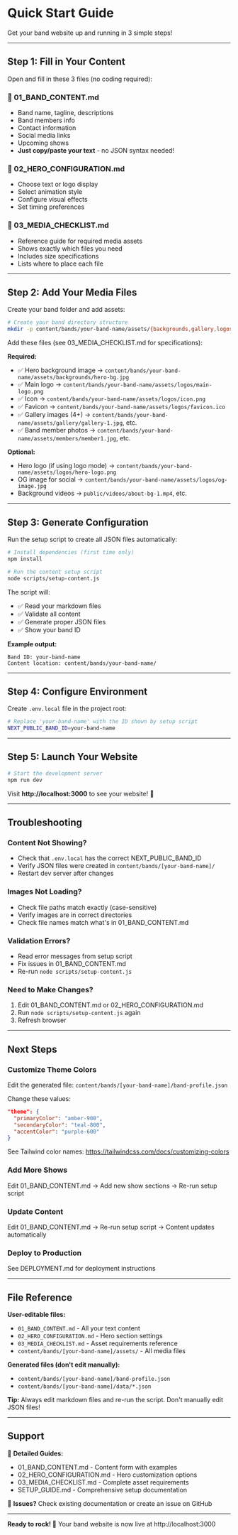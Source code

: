 # Quick Start Guide

Get your band website up and running in 3 simple steps!

---

## Step 1: Fill in Your Content

Open and fill in these 3 files (no coding required):

### 📝 01_BAND_CONTENT.md

- Band name, tagline, descriptions
- Band members info
- Contact information
- Social media links
- Upcoming shows
- **Just copy/paste your text** - no JSON syntax needed!

### 🎨 02_HERO_CONFIGURATION.md

- Choose text or logo display
- Select animation style
- Configure visual effects
- Set timing preferences

### 📸 03_MEDIA_CHECKLIST.md

- Reference guide for required media assets
- Shows exactly which files you need
- Includes size specifications
- Lists where to place each file

---

## Step 2: Add Your Media Files

Create your band folder and add assets:

```bash
# Create your band directory structure
mkdir -p content/bands/your-band-name/assets/{backgrounds,gallery,logos,members}
```

Add these files (see 03_MEDIA_CHECKLIST.md for specifications):

**Required:**

- ✅ Hero background image → `content/bands/your-band-name/assets/backgrounds/hero-bg.jpg`
- ✅ Main logo → `content/bands/your-band-name/assets/logos/main-logo.png`
- ✅ Icon → `content/bands/your-band-name/assets/logos/icon.png`
- ✅ Favicon → `content/bands/your-band-name/assets/logos/favicon.ico`
- ✅ Gallery images (4+) → `content/bands/your-band-name/assets/gallery/gallery-1.jpg`, etc.
- ✅ Band member photos → `content/bands/your-band-name/assets/members/member1.jpg`, etc.

**Optional:**

- Hero logo (if using logo mode) → `content/bands/your-band-name/assets/logos/hero-logo.png`
- OG image for social → `content/bands/your-band-name/assets/logos/og-image.jpg`
- Background videos → `public/videos/about-bg-1.mp4`, etc.

---

## Step 3: Generate Configuration

Run the setup script to create all JSON files automatically:

```bash
# Install dependencies (first time only)
npm install

# Run the content setup script
node scripts/setup-content.js
```

The script will:

- ✅ Read your markdown files
- ✅ Validate all content
- ✅ Generate proper JSON files
- ✅ Show your band ID

**Example output:**

```
Band ID: your-band-name
Content location: content/bands/your-band-name/
```

---

## Step 4: Configure Environment

Create `.env.local` file in the project root:

```bash
# Replace 'your-band-name' with the ID shown by setup script
NEXT_PUBLIC_BAND_ID=your-band-name
```

---

## Step 5: Launch Your Website

```bash
# Start the development server
npm run dev
```

Visit **http://localhost:3000** to see your website! 🎉

---

## Troubleshooting

### Content Not Showing?

- Check that `.env.local` has the correct NEXT_PUBLIC_BAND_ID
- Verify JSON files were created in `content/bands/[your-band-name]/`
- Restart dev server after changes

### Images Not Loading?

- Check file paths match exactly (case-sensitive)
- Verify images are in correct directories
- Check file names match what's in 01_BAND_CONTENT.md

### Validation Errors?

- Read error messages from setup script
- Fix issues in 01_BAND_CONTENT.md
- Re-run `node scripts/setup-content.js`

### Need to Make Changes?

1. Edit 01_BAND_CONTENT.md or 02_HERO_CONFIGURATION.md
2. Run `node scripts/setup-content.js` again
3. Refresh browser

---

## Next Steps

### Customize Theme Colors

Edit the generated file: `content/bands/[your-band-name]/band-profile.json`

Change these values:

```json
"theme": {
  "primaryColor": "amber-900",
  "secondaryColor": "teal-800",
  "accentColor": "purple-600"
}
```

See Tailwind color names: https://tailwindcss.com/docs/customizing-colors

### Add More Shows

Edit 01_BAND_CONTENT.md → Add new show sections → Re-run setup script

### Update Content

Edit 01_BAND_CONTENT.md → Re-run setup script → Content updates automatically

### Deploy to Production

See DEPLOYMENT.md for deployment instructions

---

## File Reference

**User-editable files:**

- `01_BAND_CONTENT.md` - All your text content
- `02_HERO_CONFIGURATION.md` - Hero section settings
- `03_MEDIA_CHECKLIST.md` - Asset requirements reference
- `content/bands/[your-band-name]/assets/` - All media files

**Generated files (don't edit manually):**

- `content/bands/[your-band-name]/band-profile.json`
- `content/bands/[your-band-name]/data/*.json`

**Tip:** Always edit markdown files and re-run the script. Don't manually edit JSON files!

---

## Support

📖 **Detailed Guides:**

- 01_BAND_CONTENT.md - Content form with examples
- 02_HERO_CONFIGURATION.md - Hero customization options
- 03_MEDIA_CHECKLIST.md - Complete asset requirements
- SETUP_GUIDE.md - Comprehensive setup documentation

🐛 **Issues?** Check existing documentation or create an issue on GitHub

---

**Ready to rock! 🎸** Your band website is now live at http://localhost:3000
